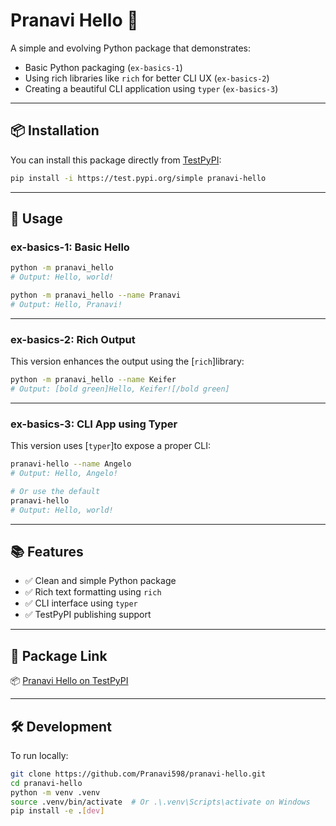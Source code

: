 # Pranavi Hello 👋

A simple and evolving Python package that demonstrates:

- Basic Python packaging (`ex-basics-1`)
- Using rich libraries like `rich` for better CLI UX (`ex-basics-2`)
- Creating a beautiful CLI application using `typer` (`ex-basics-3`)

---

## 📦 Installation

You can install this package directly from [TestPyPI](https://test.pypi.org):

```bash
pip install -i https://test.pypi.org/simple pranavi-hello
```

---

## 🚀 Usage

### ex-basics-1: Basic Hello

```bash
python -m pranavi_hello
# Output: Hello, world!

python -m pranavi_hello --name Pranavi
# Output: Hello, Pranavi!
```

---

### ex-basics-2: Rich Output

This version enhances the output using the [`rich`]library:

```bash
python -m pranavi_hello --name Keifer
# Output: [bold green]Hello, Keifer![/bold green]
```

---

### ex-basics-3: CLI App using Typer

This version uses [`typer`]to expose a proper CLI:

```bash
pranavi-hello --name Angelo
# Output: Hello, Angelo!

# Or use the default
pranavi-hello
# Output: Hello, world!
```

---

## 📚 Features

- ✅ Clean and simple Python package
- ✅ Rich text formatting using `rich`
- ✅ CLI interface using `typer`
- ✅ TestPyPI publishing support

---

## 🔗 Package Link

📦 [Pranavi Hello on TestPyPI](https://test.pypi.org/manage/project/pranavi-hello)

---

## 🛠️ Development

To run locally:

```bash
git clone https://github.com/Pranavi598/pranavi-hello.git
cd pranavi-hello
python -m venv .venv
source .venv/bin/activate  # Or .\.venv\Scripts\activate on Windows
pip install -e .[dev]
```


